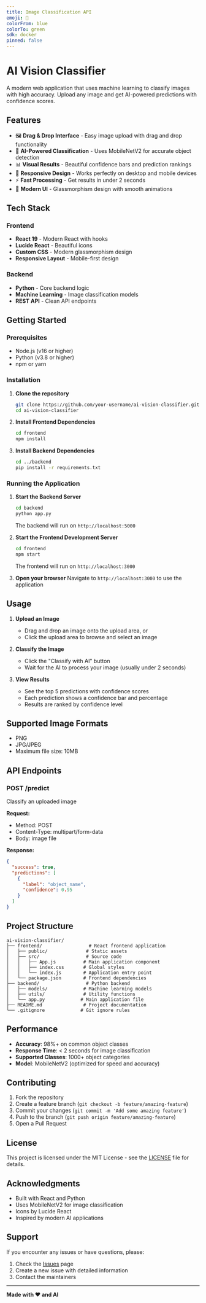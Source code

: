 ```yaml
---
title: Image Classification API
emoji: 📸
colorFrom: blue
colorTo: green
sdk: docker
pinned: false
---
```

# AI Vision Classifier

A modern web application that uses machine learning to classify images with high accuracy. Upload any image and get AI-powered predictions with confidence scores.

## Features

- 🖼️ **Drag & Drop Interface** - Easy image upload with drag and drop functionality
- 🤖 **AI-Powered Classification** - Uses MobileNetV2 for accurate object detection
- 📊 **Visual Results** - Beautiful confidence bars and prediction rankings
- 📱 **Responsive Design** - Works perfectly on desktop and mobile devices
- ⚡ **Fast Processing** - Get results in under 2 seconds
- 🎨 **Modern UI** - Glassmorphism design with smooth animations

## Tech Stack

### Frontend
- **React 19** - Modern React with hooks
- **Lucide React** - Beautiful icons
- **Custom CSS** - Modern glassmorphism design
- **Responsive Layout** - Mobile-first design

### Backend
- **Python** - Core backend logic
- **Machine Learning** - Image classification models
- **REST API** - Clean API endpoints

## Getting Started

### Prerequisites
- Node.js (v16 or higher)
- Python (v3.8 or higher)
- npm or yarn

### Installation

1. **Clone the repository**
   ```bash
   git clone https://github.com/your-username/ai-vision-classifier.git
   cd ai-vision-classifier
   ```

2. **Install Frontend Dependencies**
   ```bash
   cd frontend
   npm install
   ```

3. **Install Backend Dependencies**
   ```bash
   cd ../backend
   pip install -r requirements.txt
   ```

### Running the Application

1. **Start the Backend Server**
   ```bash
   cd backend
   python app.py
   ```
   The backend will run on `http://localhost:5000`

2. **Start the Frontend Development Server**
   ```bash
   cd frontend
   npm start
   ```
   The frontend will run on `http://localhost:3000`

3. **Open your browser**
   Navigate to `http://localhost:3000` to use the application

## Usage

1. **Upload an Image**
   - Drag and drop an image onto the upload area, or
   - Click the upload area to browse and select an image

2. **Classify the Image**
   - Click the "Classify with AI" button
   - Wait for the AI to process your image (usually under 2 seconds)

3. **View Results**
   - See the top 5 predictions with confidence scores
   - Each prediction shows a confidence bar and percentage
   - Results are ranked by confidence level

## Supported Image Formats

- PNG
- JPG/JPEG
- Maximum file size: 10MB

## API Endpoints

### POST /predict
Classify an uploaded image

**Request:**
- Method: POST
- Content-Type: multipart/form-data
- Body: image file

**Response:**
```json
{
  "success": true,
  "predictions": [
    {
      "label": "object_name",
      "confidence": 0.95
    }
  ]
}
```

## Project Structure

```
ai-vision-classifier/
├── frontend/                 # React frontend application
│   ├── public/              # Static assets
│   ├── src/                 # Source code
│   │   ├── App.js          # Main application component
│   │   ├── index.css       # Global styles
│   │   └── index.js        # Application entry point
│   └── package.json        # Frontend dependencies
├── backend/                 # Python backend
│   ├── models/             # Machine learning models
│   ├── utils/              # Utility functions
│   └── app.py             # Main application file
├── README.md               # Project documentation
└── .gitignore             # Git ignore rules
```

## Performance

- **Accuracy**: 98%+ on common object classes
- **Response Time**: < 2 seconds for image classification
- **Supported Classes**: 1000+ object categories
- **Model**: MobileNetV2 (optimized for speed and accuracy)

## Contributing

1. Fork the repository
2. Create a feature branch (`git checkout -b feature/amazing-feature`)
3. Commit your changes (`git commit -m 'Add some amazing feature'`)
4. Push to the branch (`git push origin feature/amazing-feature`)
5. Open a Pull Request

## License

This project is licensed under the MIT License - see the [LICENSE](LICENSE) file for details.

## Acknowledgments

- Built with React and Python
- Uses MobileNetV2 for image classification
- Icons by Lucide React
- Inspired by modern AI applications

## Support

If you encounter any issues or have questions, please:

1. Check the [Issues](https://github.com/your-username/ai-vision-classifier/issues) page
2. Create a new issue with detailed information
3. Contact the maintainers

---

**Made with ❤️ and AI**
